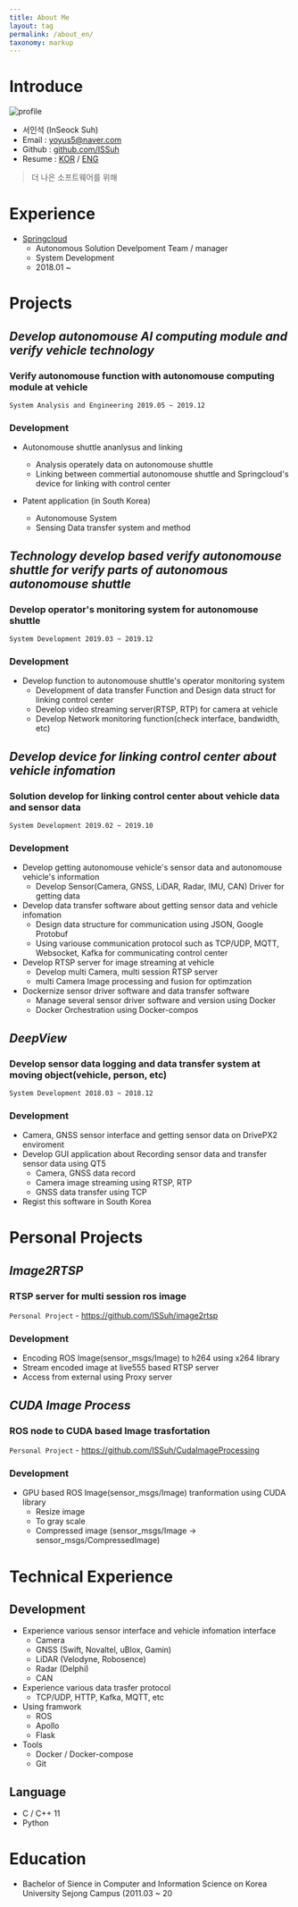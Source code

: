 ```yaml
---
title: About Me
layout: tag
permalink: /about_en/
taxonomy: markup
---
```


# Introduce

![profile](https://avatars1.githubusercontent.com/u/18162344?s=460&v=4)

* 서인석 (InSeock Suh)
* Email :   <yoyus5@naver.com>
* Github :  [github.com/ISSuh](https://github.com/ISSuh)
* Resume : [KOR](/about_kor/) / [ENG](/about_en/)

> 더 나은 소프트웨어를 위해

# Experience

* [Springcloud](http://www.tasio.io)
    - Autonomous Solution Develpoment Team / manager
    - System Development 
    - 2018.01 ~

# Projects

## **_Develop autonomouse AI computing module and verify vehicle technology_**
### Verify autonomouse function with autonomouse computing module at vehicle

`System Analysis and Engineering 2019.05 ~ 2019.12`

### Development

* Autonomouse shuttle ananlysus and linking
    * Analysis operately data on autonomouse shuttle
    * Linking between commertial autonomouse shuttle and Springcloud's device for linking with control center

* Patent application (in South Korea)
    * Autonomouse System
    * Sensing Data transfer system and method

## **_Technology develop based verify autonomouse shuttle for verify parts of autonomous autonomouse shuttle_**
### Develop operator's monitoring system for autonomouse shuttle

`System Development 2019.03 ~ 2019.12`

### Development

* Develop function to autonomouse shuttle's operator monitoring system
    * Development of data transfer Function and Design data struct for linking control center
    * Develop video streaming server(RTSP, RTP) for camera at vehicle
    * Develop Network monitoring function(check interface, bandwidth, etc)

## **_Develop device for linking control center about vehicle infomation_**
### Solution develop for linking control center about vehicle data and sensor data

`System Development 2019.02 ~ 2019.10`

### Development

* Develop getting autonomouse vehicle's sensor data and autonomouse vehicle's information
    * Develop Sensor(Camera, GNSS, LiDAR, Radar, IMU, CAN) Driver for getting data
* Develop data transfer software about getting sensor data and vehicle infomation
    * Design data structure for communication using JSON, Google Protobuf
    * Using variouse communication protocol such as TCP/UDP, MQTT, Websocket, Kafka for communicating control center
* Develop RTSP server for image streaming at vehicle
    * Develop multi Camera, multi session RTSP server
    * multi Camera Image processing and fusion for optimzation
* Dockernize sensor driver software and data transfer software
    * Manage several sensor driver software and version using Docker
    * Docker Orchestration using Docker-compos

## **_DeepView_**
### Develop sensor data logging and data transfer system at moving object(vehicle, person, etc)

`System Development 2018.03 ~ 2018.12`

### Development

* Camera, GNSS sensor interface and getting sensor data on DrivePX2 enviroment
* Develop GUI application about Recording sensor data and transfer sensor data using QT5
    * Camera, GNSS data record
    * Camera image streaming using RTSP, RTP
    * GNSS data transfer using TCP
* Regist this software in South Korea

# Personal Projects

## **_Image2RTSP_**
### RTSP server for multi session ros image

`Personal Project` - <https://github.com/ISSuh/image2rtsp>

### Development

* Encoding ROS Image(sensor_msgs/Image) to h264 using x264 library
* Stream encoded image at live555 based RTSP server
* Access from external using Proxy server

## **_CUDA Image Process_**
### ROS node to CUDA based Image trasfortation

`Personal Project` - <https://github.com/ISSuh/CudaImageProcessing>

### Development

* GPU based ROS Image(sensor_msgs/Image) tranformation using CUDA library
    * Resize image
    * To gray scale
    * Compressed image (sensor_msgs/Image -> sensor_msgs/CompressedImage)

# Technical Experience

## Development

* Experience various sensor interface and vehicle infomation interface
    * Camera
    * GNSS (Swift, Novaltel, uBlox, Gamin)
    * LiDAR (Velodyne, Robosence)
    * Radar (Delphi)
    * CAN
* Experience various data trasfer protocol
    * TCP/UDP, HTTP, Kafka, MQTT, etc
* Using framwork
    * ROS
    * Apollo
    * Flask
* Tools
    * Docker / Docker-compose
    * Git

## Language

* C / C++ 11
* Python

# Education

* Bachelor of Sience in Computer and Information Science on Korea University Sejong Campus (2011.03 ~ 20